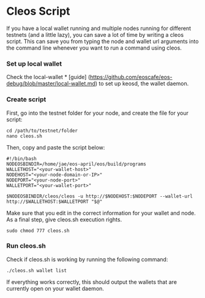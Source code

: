 # Cleos Script

If you have a local wallet running and multiple nodes running for different testnets (and a little lazy), you can save a lot of time by writing a cleos script. This can save you from typing the node and wallet url arguments into the command line whenever you want to run a command using cleos.

### Set up local wallet

Check the local-wallet * [guide] (https://github.com/eoscafe/eos-debug/blob/master/local-wallet.md) to set up keosd, the wallet daemon.

### Create script

First, go into the testnet folder for your node, and create the file for your script:

```console
cd /path/to/testnet/folder
nano cleos.sh
```

Then, copy and paste the script below:

```console
#!/bin/bash
NODEOSBINDIR=/home/jae/eos-april/eos/build/programs
WALLETHOST="<your-wallet-host>"
NODEHOST="<your-node-domain-or-IP>"
NODEPORT="<your-node-port>"
WALLETPORT="<your-wallet-port>"

$NODEOSBINDIR/cleos/cleos -u http://$NODEHOST:$NODEPORT --wallet-url http://$WALLETHOST:$WALLETPORT "$@"
```

Make sure that you edit in the correct information for your wallet and node. As a final step, give cleos.sh execution rights.

```console
sudo chmod 777 cleos.sh
```

### Run cleos.sh

Check if cleos.sh is working by running the following command:

```console
./cleos.sh wallet list
```

If everything works correctly, this should output the wallets that are currently open on your wallet daemon.
